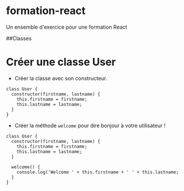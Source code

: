 # formation-react
Un ensemble d'exercice pour une formation React

##Classes

# Créer une classe User

- Créer la classe avec son constructeur.

```
class User {
  constructor(firstname, lastname) {
    this.firstname = firstname;
    this.lastname = lastname;
  }
}
```

- Créer la méthode `welcome` pour dire bonjour à votre utilisateur !

```
class User {
  constructor(firstname, lastname) {
    this.firstname = firstname;
    this.lastname = lastname;
  }
  
  welcome() {
    console.log('Welcome ' + this.firstname + ' ' + this.lastname; 
  }
}
```
